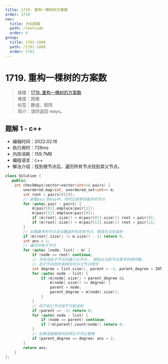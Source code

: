 ```yaml
---
title: 1719. 重构一棵树的方案数
order: 1719
nav:
  title: 力扣题解
  path: /leetcode
  order: 4
group:
  title: 1701-1800
  path: /1701-1800
  order: 1701
---
```


# 1719. 重构一棵树的方案数

> 链接：[1719. 重构一棵树的方案数](https://leetcode-cn.com/problems/number-of-ways-to-reconstruct-a-tree/)  
> 难度：困难  
> 标签：数组、矩阵  
> 简介：请你返回 ways。

## 题解 1 - c++

- 编辑时间：2022.02.16
- 执行用时：728ms
- 内存消耗：159.7MB
- 编程语言：c++
- 解法介绍：找到根节点后，遍历所有节点找到其父节点。

```cpp
class Solution {
   public:
    int checkWays(vector<vector<int>>& pairs) {
        unordered_map<int, unordered_set<int>> m;
        int root = pairs[0][0];
        // 装载pair到map中，同时记录相邻最多的节点
        for (auto& pair : pairs) {
            m[pair[0]].emplace(pair[1]);
            m[pair[1]].emplace(pair[0]);
            if (m[root].size() < m[pair[0]].size()) root = pair[0];
            if (m[root].size() < m[pair[1]].size()) root = pair[1];
        }
        // 如果最多的节点没法覆盖所有其他节点，那就无法生成树
        if (m[root].size() != m.size() - 1) return 0;
        int ans = 1;
        // 遍历所有子节点
        for (auto& [node, list] : m) {
            if (node == root) continue;
            // 寻找当前子节点的最小父节点， 拥有比当前节点更多的相邻数，
            // 且子节点的所有相邻也与父节点相邻
            int degree = list.size(), parent = -1, parent_degree = INT_MAX;
            for (auto& node : list) {
                if (m[node].size() < parent_degree &&
                    m[node].size() >= degree) {
                    parent = node;
                    parent_degree = m[node].size();
                }
            }
            // 找不到父节点就不可能成树
            if (parent == -1) return 0;
            for (auto& node : list) {
                if (node == parent) continue;
                if (!m[parent].count(node)) return 0;
            }
            // 如果连接数相同说明父子可以替换
            if (parent_degree == degree) ans = 2;
        }
        return ans;
    }
};
```
